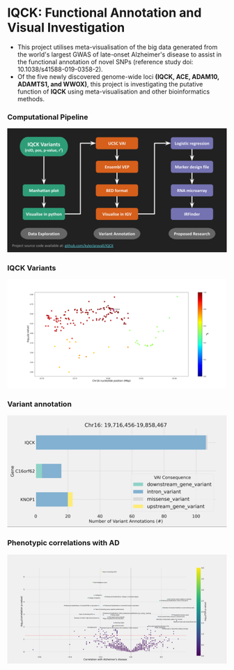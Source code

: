 # IQCK: Functional Annotation and Visual Investigation

* This project utilises meta-visualisation of the big data generated from the world's largest GWAS of late-onset Alzheimer's disease to assist in the functional annotation of novel SNPs (reference study doi: 10.1038/s41588-019-0358-2).
* Of the five newly discovered genome-wide loci **(IQCK, ACE, ADAM10, ADAMTS1, and WWOX)**, this project is investigating the putative function of **IQCK** using meta-visualisation and other bioinformatics methods.

### Computational Pipeline
![Computational Pipeline](/outputs/computational_pipeline.png)

### IQCK Variants
![Manhattan](/outputs/manhattan.png)

### Variant annotation
![Graph](/outputs/t9ucsc.png)


### Phenotypic correlations with AD
![Phenotypes](/outputs/t31fig.png)

